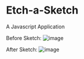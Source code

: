 # Etch-a-Sketch
A Javascript Application

Before Sketch: 
![image](https://github.com/Raghavendra2345678/Etch-a-Sketch/assets/43715776/fa27b9ab-e266-46da-a6b7-5a65ecd93542)


After Sketch:
![image](https://github.com/Raghavendra2345678/Etch-a-Sketch/assets/43715776/70909a86-71ea-4613-857d-ba87d68c001a)

